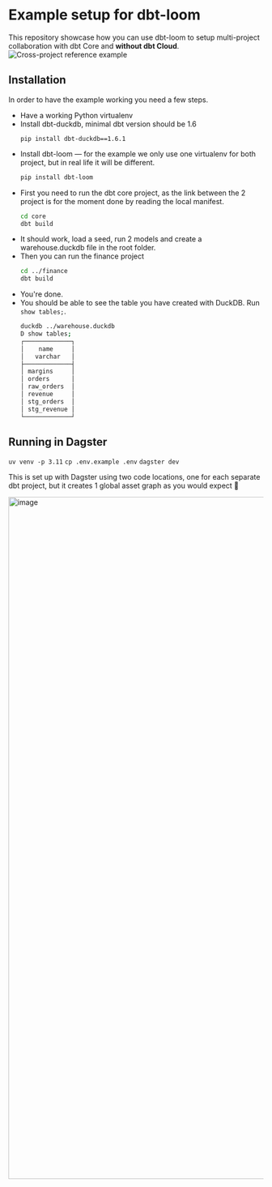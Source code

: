 # Example setup for dbt-loom

This repository showcase how you can use dbt-loom to setup multi-project collaboration with dbt Core and **without dbt Cloud**.
![Cross-project reference example](img/cross_project_references.png)

## Installation

In order to have the example working you need a few steps.

* Have a working Python virtualenv
* Install dbt-duckdb, minimal dbt version should be 1.6
    ```
    pip install dbt-duckdb==1.6.1
    ```
* Install dbt-loom — for the example we only use one virtualenv for both project, but in real life it will be different.
    ```bash
    pip install dbt-loom
    ```
* First you need to run the dbt core project, as the link between the 2 project is for the moment done by reading the local manifest.
    ```bash
    cd core
    dbt build
    ```
* It should work, load a seed, run 2 models and create a warehouse.duckdb file in the root folder.
* Then you can run the finance project
    ```bash
    cd ../finance
    dbt build
    ```
* You're done.
* You should be able to see the table you have created with DuckDB. Run `show tables;`.
    ```bash
    duckdb ../warehouse.duckdb
    D show tables;
    ┌─────────────┐
    │    name     │
    │   varchar   │
    ├─────────────┤
    │ margins     │
    │ orders      │
    │ raw_orders  │
    │ revenue     │
    │ stg_orders  │
    │ stg_revenue │
    └─────────────┘
    ```
## Running in Dagster

`uv venv -p 3.11`
`cp .env.example .env`
`dagster dev`

This is set up with Dagster using two code locations, one for each separate dbt project, but it creates 1 global asset graph as you would expect 🎉

<img width="1347" alt="image" src="https://github.com/cnolanminich/dbt-loom-example/assets/12430096/5d4cc006-7455-44b2-8e7a-b35bf5584475">

